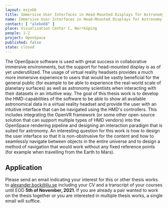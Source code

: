 ```yaml
---
layout: exjobb
title: Immersive User Interfaces in Head-Mounted Displays for Astronomy
name: Immersive User Interfaces in Head-Mounted Displays for Astronomy
contact: [ "alebo68" ]
place: Visualization Center C, Norrköping
people: 1-2
project: OpenSpace
published: false
state: closed
---
```


The OpenSpace software is used with great success in collaborative immersive environments, but the support for head-mounted display is as of yet underutilized.  The usage of virtual reality headsets provides a much more immersive experience to users that would be vastly beneficial for the general public (for example to be able to experience the real-world scale of planetary surfaces) as well as astronomy scientists when interacting with their datasets in an intuitive way.
The goal of this thesis work is to develop the HMD-capabilities of the software to be able to show all available astronomical data in a virtual reality headset and provide the user with an intuitive interface that can be navigated using the HMD's controllers.  This includes integrating the OpenVR framework (or some other open-source solution that can support multiple types of HMD vendors) into the OpenSpace rendering pipeline and designing an interaction paradigm that is suited for astronomy.  An interesting question for this work is how to design the user interface so that it is non-obstrusive for the content and how to seamlessly navigate between objects in the entire universe and to design a method of navigation that would work without any fixed reference points (for example when travelling from the Earth to Mars).

## Application
Please send an email indicating your interest for this or other thesis works to [alexander.bock@liu.se](mailto:alexander.bock@liu.se) including your CV and a transcript of your courses until EOD **5th of November, 2021**.  If you are already a pair wanted to work on the thesis together or you are interested in multiple thesis works, a single email will suffice.
